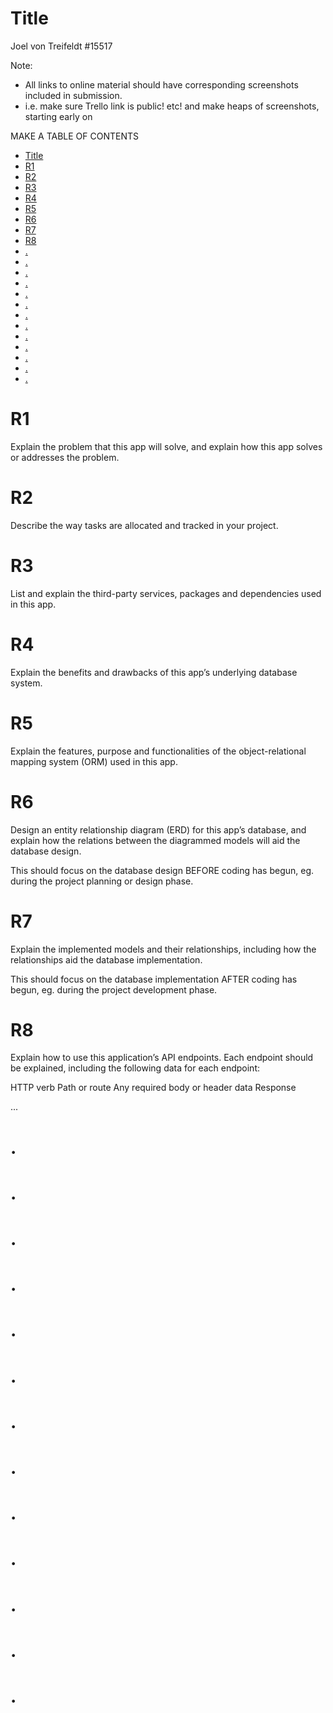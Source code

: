 # Title

Joel von Treifeldt
#15517

Note:

- All links to online material should have corresponding screenshots included in submission.
- i.e. make sure Trello link is public! etc! and make heaps of screenshots, starting early on

MAKE A TABLE OF CONTENTS

- [Title](#title)
- [R1](#r1)
- [R2](#r2)
- [R3](#r3)
- [R4](#r4)
- [R5](#r5)
- [R6](#r6)
- [R7](#r7)
- [R8](#r8)
- [.](#)
- [.](#-1)
- [.](#-2)
- [.](#-3)
- [.](#-4)
- [.](#-5)
- [.](#-6)
- [.](#-7)
- [.](#-8)
- [.](#-9)
- [.](#-10)
- [.](#-11)
- [.](#-12)

# R1

Explain the problem that this app will solve, and explain how this app solves or addresses the problem.

# R2

Describe the way tasks are allocated and tracked in your project.

# R3

List and explain the third-party services, packages and dependencies used in this app.

# R4

Explain the benefits and drawbacks of this app’s underlying database system.

# R5

Explain the features, purpose and functionalities of the object-relational mapping system (ORM) used in this app.

# R6

Design an entity relationship diagram (ERD) for this app’s database, and explain how the relations between the diagrammed models will aid the database design.

This should focus on the database design BEFORE coding has begun, eg. during the project planning or design phase.

# R7

Explain the implemented models and their relationships, including how the relationships aid the database implementation.

This should focus on the database implementation AFTER coding has begun, eg. during the project development phase.

# R8

Explain how to use this application’s API endpoints. Each endpoint should be explained, including the following data for each endpoint:

HTTP verb
Path or route
Any required body or header data
Response

...

# .

<!-- CMP1001-6.2: JUSTIFIES the purpose and goal of the developed application.
6 to >5 pts
HD
Provides a DETAILED explanation about the problem being solved by the developed application AND about how the app addresses the problem, and DOES use any objective references or statistics to support their answer. -->

# .

<!-- CMP1001-2.3: DESCRIBES the way tasks are planned and tracked in the project.
6 to >5 pts
HD
Meets D, and includes proof of THOROUGH usage of specific task management tools THROUGH THE LENGTH OF THE PROJECT.

"Meets D" means disctinction. look at rubric table: F, P, C, D, HD -->

# .

<!-- CMP1001-1.2: DESCRIBES the third party services, packages or dependencies that are used in the developed application.
6 to >5 pts
HD
The description provided is DETAILED, and the description details ALL of the services, packages or dependencies that are used in the developed application. -->

# .

<!-- CMP1001-2.4: IDENTIFY AND DESCRIBE the benefits and drawbacks of a chosen database system.
6 to >5 pts
HD
Meets D, and describes benefits AND drawbacks to a thorough level of detail. -->

# .

<!-- CMP1001-1.3: EXPLAINS the features and functionalities of an object-relational mapping (ORM) system
6 to >5 pts
HD
Explains MULTIPLE features or functionalities of an ORM to a THOROUGH level of detail, supporting the explanation with AT LEAST ONE code example. -->

# .

<!-- PMG1003-2.1, PMG1003-7.3: EXPLAINS a plan for normalised database relations.
12 to >10 pts
HD
Meets D, and the explanation includes comparisons to how AT LEAST ONE model or relations would look in other levels of normalisation than the one shown in the ERD. -->

# .

<!-- CMP1001-7.2: DESCRIBES the project’s models in terms of the relationships they have with each other.
6 to >5 pts
HD
Meets D, and includes appropriate code examples supporting the descriptions. -->

# .

<!-- CMP1001-1.4: IDENTIFY AND DESCRIBE the application’s API endpoints.
6 to >5 pts
HD
Meets D, applied to ALL of the application’s API endpoints. -->

# .

<!-- PGM1003-2.2: IMPLEMENTS a normalised database design.
6 to >5 pts
HD
Meets D with no duplication and ideal model implementation. -->

# .

<!-- PGM1003-6.2: IMPLEMENTS a database design that appropriately addresses the requirements of the planned scenario.
6 to >5 pts
HD
Meets D and represents a highly optimised or normalised solution. -->

# .

<!-- PGM1003-4.1: IMPLEMENTS database queries that provide correct data for the given scenario.
6 to >5 pts
HD
Implements queries that provide ALL data needed for a working solution, and the queries are suitably complex and optimised. -->

# .

<!-- PGM1003-4.2: WRITES code comments that demonstrate how the queries implemented correctly represent the database structure.
6 to >5 pts
HD
ALL queries or model methods are commented to a THOROUGH level of detail, with reference to a style guide or comment style guide in the project documentation. -->

# .

<!-- PGM1003-5.2: IMPLEMENTS sanitization and validation techniques on user input to maintain data integrity
6 to >5 pts
HD
Validates ALL user input AND sanitises user input where relevant. -->
